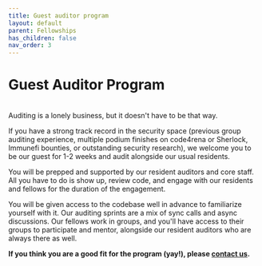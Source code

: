 ```yaml
---
title: Guest auditor program
layout: default
parent: Fellowships
has_children: false
nav_order: 3
---
```


# Guest Auditor Program

<br>
Auditing is a lonely business, but it doesn't have to be that way. 

If you have a strong track record in the security space (previous group auditing experience, multiple podium finishes on code4rena or Sherlock, Immunefi bounties, or outstanding security research), we welcome you to be our guest for 1-2 weeks and audit alongside our usual residents.

You will be prepped and supported by our resident auditors and core staff. All you have to do is show up, review code, and engage with our residents and fellows for the duration of the engagement.

You will be given access to the codebase well in advance to familiarize yourself with it. Our auditing sprints are a mix of sync calls and async discussions. Our fellows work in groups, and you'll have access to their groups to participate and mentor, alongside our resident auditors who are always there as well.

**If you think you are a good fit for the program (yay!), please [contact us](mailto:hello@yacademy.dev?subject:guest-auditor-program).**
